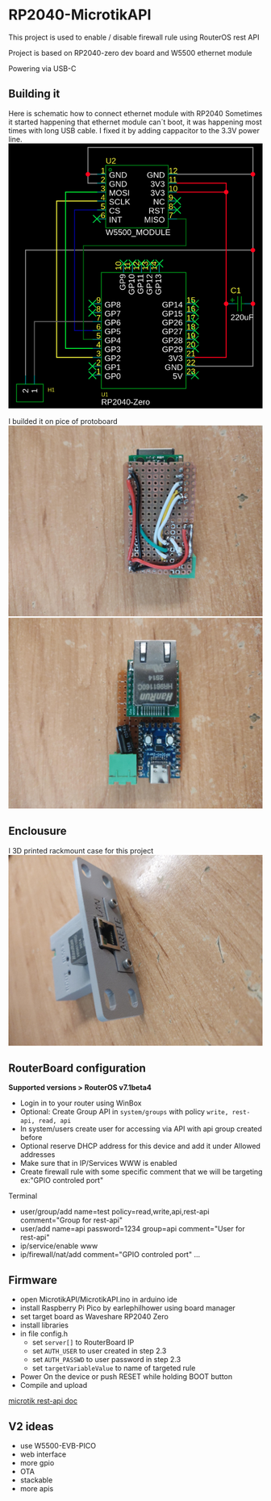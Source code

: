 
# RP2040-MicrotikAPI
This project is used to enable / disable firewall rule using RouterOS rest API

Project is based on RP2040-zero dev board and W5500 ethernet module

Powering via USB-C

## Building it
Here is schematic how to connect ethernet module with RP2040
Sometimes it started happening that ethernet module can´t boot, it was happening most times with long USB cable. I fixed it by adding cappacitor to the 3.3V power line.
![Schematic](./img/Schematic.png)

I builded it on pice of protoboard
![protoboard top](./img/bot.jpg)
![protoboard bottom](./img/top.jpg)

## Enclousure
I 3D printed rackmount case for this project
![Enclousure](./img/case.jpg)

## RouterBoard configuration
**Supported versions > RouterOS v7.1beta4**
 - Login in to your router using WinBox
 - Optional: Create Group API in `system/groups` with policy `write, rest-api, read, api`
 - In system/users create user for accessing via API with api group created before
 - Optional reserve DHCP address for this device and add it under Allowed addresses
 - Make sure that in IP/Services WWW is enabled
 - Create firewall rule with some specific comment that we will be targeting ex:"GPIO controled port" 
	
Terminal
 - user/group/add name=test policy=read,write,api,rest-api comment="Group for rest-api"
 - user/add name=api password=1234 group=api comment="User for rest-api"
 - ip/service/enable www
 - ip/firewall/nat/add comment="GPIO controled port" ...

## Firmware

 - open MicrotikAPI/MicrotikAPI.ino in arduino ide
 - install Raspberry Pi Pico by earlephilhower using board manager
 - set target board as Waveshare RP2040 Zero
 - install libraries
 - in file config.h
	- set `server[]` to RouterBoard IP
	- set `AUTH_USER` to user created in step 2.3
	- set `AUTH_PASSWD` to user password in step 2.3
	- set `targetVariableValue` to name of targeted rule
 - Power On the device or push RESET while holding BOOT button
 - Compile and upload

[microtik rest-api doc](https://help.mikrotik.com/docs/spaces/ROS/pages/47579162/REST+API)


## V2 ideas
- use W5500-EVB-PICO
- web interface
- more gpio
- OTA
- stackable
- more apis

